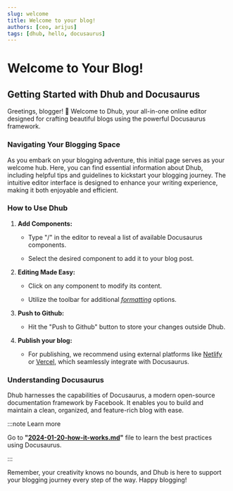 ```yaml
---
slug: welcome
title: Welcome to your blog!
authors: [ceo, arijus]
tags: [dhub, hello, docusaurus]
---
```


# **Welcome to Your Blog!**

## **Getting Started with Dhub and Docusaurus**

Greetings, blogger! 🚀 Welcome to Dhub, your all-in-one online editor designed for crafting beautiful blogs using the powerful Docusaurus framework.

### **Navigating Your Blogging Space**

As you embark on your blogging adventure, this initial page serves as your welcome hub. Here, you can find essential information about Dhub, including helpful tips and guidelines to kickstart your blogging journey. The intuitive editor interface is designed to enhance your writing experience, making it both enjoyable and efficient.

### **How to Use Dhub**

1. **Add Components:**

   - Type "/" in the editor to reveal a list of available Docusaurus components.

   - Select the desired component to add it to your blog post.

2. **Editing Made Easy:**

   - Click on any component to modify its content.

   - Utilize the toolbar for additional _[formatting](#)_ options.

3. **Push to Github:**

   - Hit the "Push to Github" button to store your changes outside Dhub.

4. **Publish your blog:**

   - For publishing, we recommend using external platforms like [Netlify](https://www.netlify.com/) or [Vercel](https://vercel.com/), which seamlessly integrate with Docusaurus.

### **Understanding Docusaurus**

Dhub harnesses the capabilities of Docusaurus, a modern open-source documentation framework by Facebook. It enables you to build and maintain a clean, organized, and feature-rich blog with ease.

:::note Learn more

Go to **"[2024-01-20-how-it-works.md](2024-01-20-how-it-works/index.md)"** file to learn the best practices using Docusaurus.

:::

Remember, your creativity knows no bounds, and Dhub is here to support your blogging journey every step of the way. Happy blogging!
